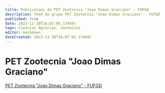 ```yaml
---
title: Publicacoes de PET Zootecnia "Joao Dimas Graciano" - FUFGD
description: feed do grupo PET Zootecnia "Joao Dimas Graciano" - FUFGD
published: true
date: 2023-11-30T16:07:05.174497
tags: Ciencias Agrarias, Zootecnia
editor: markdown
dateCreated: 2023-11-30T16:07:05.174497
---
```


# PET Zootecnia "Joao Dimas Graciano"
[PET Zootecnia "Joao Dimas Graciano" - FUFGD](/grupo/102PETZootecniaJoaoDimasGracianoFUFGD.md)